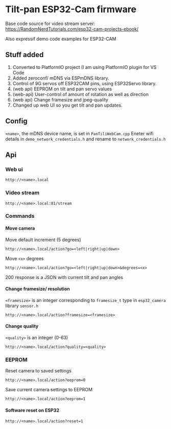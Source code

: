 # Tilt-pan ESP32-Cam firmware

Base code source for video stream server:
https://RandomNerdTutorials.com/esp32-cam-projects-ebook/

Also expressif demo code examples for ESP32-CAM 

## Stuff added

1. Converted to PlatformIO project (I am using PlatformIO plugin for VS Code
2. Added zeroconf/ mDNS via ESPmDNS library.
3. Control of 9G servos off ESP32CAM pins, using ESP32Servo library.
4. (web api) EEPROM on tilt and pan servo values
5. (web-api) User-control of amount of rotation as well as direction
6. (web api) Change framesize and jpeg-quality
7. Changed up web UI so you get tilt and pan updates.

## Config

`<name>`, the mDNS device name, is set in `PanTiliWebCam.cpp`
Eneter wifi details in `demo_network_credentials.h` and rename to `network_credentials.h`

## Api


### Web ui

```http://<name>.local```

### Video stream 

```http://<name>.local:81/stream```

### Commands
#### Move camera
Move default increment (5 degrees)

```http://<name>.local/action?go=<left|right|up|down>```

Move `<x>` degrees

```http://<name>.local/action?go=<left|right|up|down>&degrees=<x>```

200 response is a JSON with current tilt and pan angles

#### Change framesize/ resolution

`<framesize>` is an integer corresponding to `framesize_t` type in `esp32_camera` library `sensor.h`

```http://<name>.local/action?framesize=<framesize>```


#### Change quality

`<quality>` is an integer (0-63)

```http://<name>.local/action?quality=<quality>```


### EEPROM

Reset camera to saved settings

```http://<name>.local/action?eeprom=0```

Save current camera settings to EEPROM

```http://<name>.local/action?eeprom=1```


#### Software reset on ESP32

```http://<name>.local/action?reset=1```